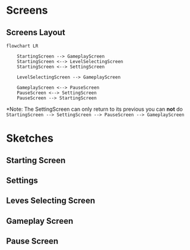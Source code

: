 # Screens 

## Screens Layout
``` mermaid
flowchart LR

    StartingScreen --> GameplayScreen
    StartingScreen <--> LevelSelectingScreen
    StartingScreen <--> SettingScreen

    LevelSelectingScreen --> GameplayScreen

    GameplayScreen <--> PauseScreen
    PauseScreen <--> SettingScreen
    PauseScreen --> StartingScreen
```
*Note: The SettingScreen can only return to its previous you can **not** do ```StartingScreen --> SettingScreen --> PauseScreen --> GameplayScreen```

# Sketches

## Starting Screen


## Settings


## Leves Selecting Screen


## Gameplay Screen


## Pause Screen